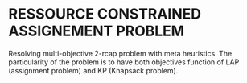 # RESSOURCE CONSTRAINED ASSIGNEMENT PROBLEM
Resolving multi-objective 2-rcap problem with meta heuristics. The particularity of the problem is to have both objectives function of LAP (assignment problem) and KP (Knapsack problem).
